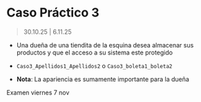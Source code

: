 # Caso Práctico 3
> 30.10.25 | 6.11.25

- Una dueña de una tiendita de la esquina desea almacenar 
sus productos y que el acceso a su sistema este protegido

- `Caso3_Apellidos1_Apellidos2` o `Caso3_boleta1_boleta2`

- **Nota**: La apariencia es sumamente importante para la dueña

Examen viernes 7 nov
